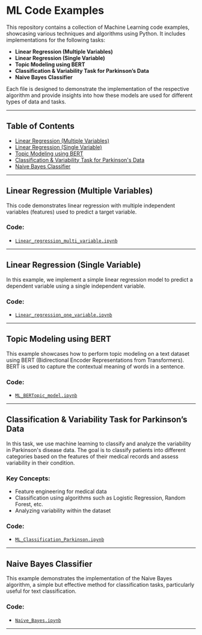 # ML Code Examples

This repository contains a collection of Machine Learning code examples, showcasing various techniques and algorithms using Python. It includes implementations for the following tasks:

- **Linear Regression (Multiple Variables)**
- **Linear Regression (Single Variable)**
- **Topic Modeling using BERT**
- **Classification & Variability Task for Parkinson’s Data**
- **Naive Bayes Classifier**

Each file is designed to demonstrate the implementation of the respective algorithm and provide insights into how these models are used for different types of data and tasks.

---

## Table of Contents

- [Linear Regression (Multiple Variables)](#linear-regression-multiple-variables)
- [Linear Regression (Single Variable)](#linear-regression-single-variable)
- [Topic Modeling using BERT](#topic-modeling-using-bert)
- [Classification & Variability Task for Parkinson's Data](#classification--variability-task-for-parkinsons-data)
- [Naive Bayes Classifier](#naive-bayes-classifier)

---

## Linear Regression (Multiple Variables)

This code demonstrates linear regression with multiple independent variables (features) used to predict a target variable.

### Code:
- [`Linear_regression_multi_variable.ipynb`](./Linear_regression_multi_variable.ipynb)
  
---

## Linear Regression (Single Variable)

In this example, we implement a simple linear regression model to predict a dependent variable using a single independent variable.

### Code:
- [`Linear_regression_one_variable.ipynb`](./Linear_regression_one_variable.ipynb)

---

## Topic Modeling using BERT

This example showcases how to perform topic modeling on a text dataset using BERT (Bidirectional Encoder Representations from Transformers). BERT is used to capture the contextual meaning of words in a sentence.

### Code:
- [`ML_BERTopic_model.ipynb`](./ML_BERTopic_model.ipynb)

---

## Classification & Variability Task for Parkinson’s Data

In this task, we use machine learning to classify and analyze the variability in Parkinson's disease data. The goal is to classify patients into different categories based on the features of their medical records and assess variability in their condition.

### Key Concepts:
- Feature engineering for medical data
- Classification using algorithms such as Logistic Regression, Random Forest, etc.
- Analyzing variability within the dataset

### Code:
- [`ML_Classification_Parkinson.ipynb`](./ML_Classification_Parkinson.ipynb)

---

## Naive Bayes Classifier

This example demonstrates the implementation of the Naive Bayes algorithm, a simple but effective method for classification tasks, particularly useful for text classification.

### Code:
- [`Naive_Bayes.ipynb`](./Naive_Bayes.ipynb)

---
